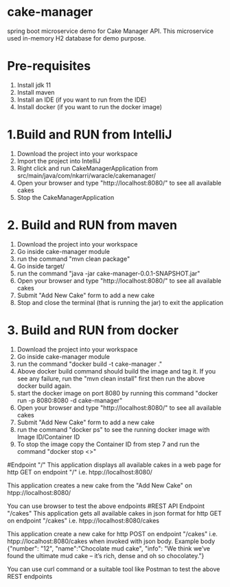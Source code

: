# cake-manager
spring boot microservice demo for Cake Manager API.
This microservice used in-memory H2 database for demo purpose.


# Pre-requisites
1. Install jdk 11
2. Install maven
3. Install an IDE (if you want to run from the IDE)
4. Install docker (if you want to run the docker image)

# 1.Build and RUN from IntelliJ
1. Download the project into your workspace
2. Import the project into IntelliJ
3. Right click and run CakeManagerApplication from src/main/java/com/nkarri/waracle/cakemanager/
4. Open your browser and type "http://localhost:8080/" to see all available cakes
5. Stop the CakeManagerApplication

# 2. Build and RUN from maven
1. Download the project into your workspace
2. Go inside cake-manager module
3. run the command "mvn clean package"
4. Go inside target/
5. run the command "java -jar cake-manager-0.0.1-SNAPSHOT.jar"
6. Open your browser and type "http://localhost:8080/" to see all available cakes
7. Submit "Add New Cake" form to add a new cake
8. Stop and close the terminal (that is running the jar) to exit the application

# 3. Build and RUN from docker
1. Download the project into your workspace
2. Go inside cake-manager module
3. run the command "docker build -t cake-manager ."
4. Above docker build command should build the image and tag it. If you see any failure, run the "mvn clean install" first then run the above docker build again.
5. start the docker image on port 8080 by running this command "docker run -p 8080:8080 -d cake-manager"
6. Open your browser and type "http://localhost:8080/" to see all available cakes
7. Submit "Add New Cake" form to add a new cake
8. run the command "docker ps" to see the running docker image with Image ID/Container ID
9. To stop the image copy the Container ID from step 7 and run the command "docker stop <<Cotainer ID>>"

#Endpoint "/"
This application displays all available cakes in a web page for http GET on endpoint "/" i.e. htpp://localhost:8080/

This application creates a new cake from the "Add New Cake" on htpp://localhost:8080/

You can use browser to test the above endpoints
#REST API Endpoint "/cakes"
This application gets all available cakes in json format for http GET on endpoint "/cakes" i.e. htpp://localhost:8080/cakes

This application create a new cake for http POST on endpoint "/cakes" i.e. htpp://localhost:8080/cakes when invoked with json body.
Example body {"number": "12", "name":"Chocolate mud cake", "info": "We think we’ve found the ultimate mud cake – it’s rich, dense and oh so chocolatey."}

You can use curl command or a suitable tool like Postman to test the above REST endpoints
